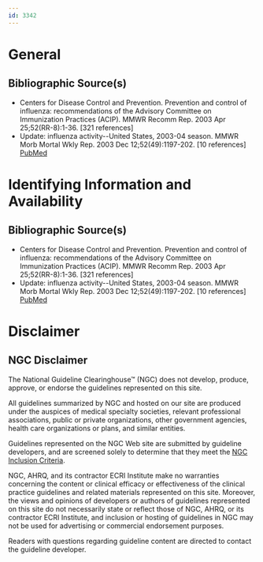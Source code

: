 ```yaml
---
id: 3342
---
```


# General

## Bibliographic Source(s)

- Centers for Disease Control and Prevention. Prevention and control of influenza: recommendations of the Advisory Committee on Immunization Practices (ACIP). MMWR Recomm Rep. 2003 Apr 25;52(RR-8):1-36. [321 references]
- Update: influenza activity--United States, 2003-04 season. MMWR Morb Mortal Wkly Rep. 2003 Dec 12;52(49):1197-202. [10 references] [ PubMed ](http://www.ncbi.nlm.nih.gov/entrez/query.fcgi?cmd=Retrieve&db=pubmed&dopt=Abstract&list_uids=14668710)

# Identifying Information and Availability

## Bibliographic Source(s)

- Centers for Disease Control and Prevention. Prevention and control of influenza: recommendations of the Advisory Committee on Immunization Practices (ACIP). MMWR Recomm Rep. 2003 Apr 25;52(RR-8):1-36. [321 references]
- Update: influenza activity--United States, 2003-04 season. MMWR Morb Mortal Wkly Rep. 2003 Dec 12;52(49):1197-202. [10 references] [ PubMed ](http://www.ncbi.nlm.nih.gov/entrez/query.fcgi?cmd=Retrieve&db=pubmed&dopt=Abstract&list_uids=14668710)

# Disclaimer

## NGC Disclaimer

The National Guideline Clearinghouse™ (NGC) does not develop, produce, approve, or endorse the guidelines represented on this site.

All guidelines summarized by NGC and hosted on our site are produced under the auspices of medical specialty societies, relevant professional associations, public or private organizations, other government agencies, health care organizations or plans, and similar entities.

Guidelines represented on the NGC Web site are submitted by guideline developers, and are screened solely to determine that they meet the [NGC Inclusion Criteria](/help-and-about/summaries/inclusion-criteria).

NGC, AHRQ, and its contractor ECRI Institute make no warranties concerning the content or clinical efficacy or effectiveness of the clinical practice guidelines and related materials represented on this site. Moreover, the views and opinions of developers or authors of guidelines represented on this site do not necessarily state or reflect those of NGC, AHRQ, or its contractor ECRI Institute, and inclusion or hosting of guidelines in NGC may not be used for advertising or commercial endorsement purposes.

Readers with questions regarding guideline content are directed to contact the guideline developer.

